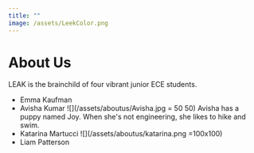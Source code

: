 ```yaml
---
title: ""
image: /assets/LeekColor.png
---
```


# About Us

LEAK is the brainchild of four vibrant junior ECE students.
- Emma Kaufman
- Avisha Kumar
![](/assets/aboutus/Avisha.jpg = 50 50)
Avisha has a puppy named Joy. When she's not engineering, she likes to hike and swim. 
- Katarina Martucci
![](/assets/aboutus/katarina.png =100x100)
- Liam Patterson
